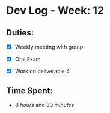 # Dev Log - Week: 12
 
## Duties:
  - [X] Weekly meeting with group
  - [X] Oral Exam
  - [X] Work on deliverable 4

 
## Time Spent: 
  * 8 _hours_ and 30 _minutes_
